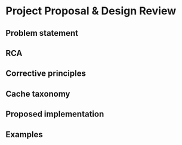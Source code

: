 # Project Proposal & Design Review

## Problem statement

## RCA

## Corrective principles

## Cache taxonomy

## Proposed implementation

## Examples
